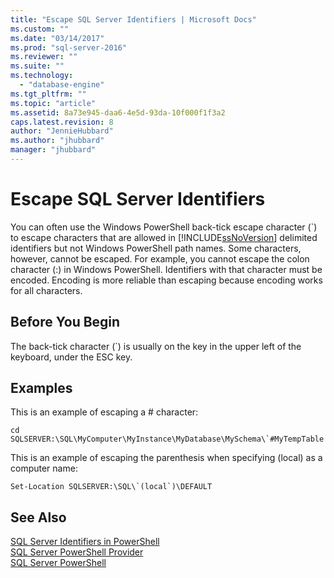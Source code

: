 ```yaml
---
title: "Escape SQL Server Identifiers | Microsoft Docs"
ms.custom: ""
ms.date: "03/14/2017"
ms.prod: "sql-server-2016"
ms.reviewer: ""
ms.suite: ""
ms.technology: 
  - "database-engine"
ms.tgt_pltfrm: ""
ms.topic: "article"
ms.assetid: 8a73e945-daa6-4e5d-93da-10f000f1f3a2
caps.latest.revision: 8
author: "JennieHubbard"
ms.author: "jhubbard"
manager: "jhubbard"
---
```

# Escape SQL Server Identifiers
  You can often use the Windows PowerShell back-tick escape character (`) to escape characters that are allowed in [!INCLUDE[ssNoVersion](../../includes/ssnoversion-md.md)] delimited identifiers but not Windows PowerShell path names. Some characters, however, cannot be escaped. For example, you cannot escape the colon character (:) in Windows PowerShell. Identifiers with that character must be encoded. Encoding is more reliable than escaping because encoding works for all characters.  
  
## Before You Begin  
 The back-tick character (`) is usually on the key in the upper left of the keyboard, under the ESC key.  
  
## Examples  
 This is an example of escaping a # character:  
  
```  
cd SQLSERVER:\SQL\MyComputer\MyInstance\MyDatabase\MySchema\`#MyTempTable  
```  
  
 This is an example of escaping the parenthesis when specifying (local) as a computer name:  
  
```  
Set-Location SQLSERVER:\SQL\`(local`)\DEFAULT  
```  
  
## See Also  
 [SQL Server Identifiers in PowerShell](../../relational-databases/scripting/sql-server-identifiers-in-powershell.md)   
 [SQL Server PowerShell Provider](../../relational-databases/scripting/sql-server-powershell-provider.md)   
 [SQL Server PowerShell](../../relational-databases/scripting/sql-server-powershell.md)  
  
  